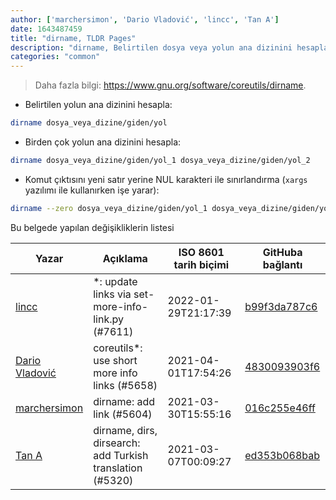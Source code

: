 ```yaml
---
author: ['marchersimon', 'Dario Vladović', 'lincc', 'Tan A']
date: 1643487459
title: "dirname, TLDR Pages"
description: "dirname, Belirtilen dosya veya yolun ana dizinini hesaplar."
categories: "common"
---
```

> Daha fazla bilgi: <https://www.gnu.org/software/coreutils/dirname>.

- Belirtilen yolun ana dizinini hesapla:

```bash
dirname dosya_veya_dizine/giden/yol
```

- Birden çok yolun ana dizinini hesapla:

```bash
dirname dosya_veya_dizine/giden/yol_1 dosya_veya_dizine/giden/yol_2
```

- Komut çıktısını yeni satır yerine NUL karakteri ile sınırlandırma (`xargs` yazılımı ile kullanırken işe yarar):

```bash
dirname --zero dosya_veya_dizine/giden/yol_1 dosya_veya_dizine/giden/yol_2
```
Bu belgede yapılan değişikliklerin listesi


Yazar | Açıklama | ISO 8601 tarih biçimi | GitHuba bağlantı
------|-----|-----|-----
[lincc](mailto:46962923+blueskyson@users.noreply.github.com) | *: update links via set-more-info-link.py (#7611) | 2022-01-29T21:17:39 | [b99f3da787c6](https://github.com/tldr-pages/tldr/commit/b99f3da787c6f43a545b9cb5ebd8265b1367fbc4)
[Dario Vladović](mailto:d.vladimyr@gmail.com) | coreutils*: use short more info links (#5658) | 2021-04-01T17:54:26 | [4830093903f6](https://github.com/tldr-pages/tldr/commit/4830093903f66ccf3ebbc2ecf477286e45edac59)
[marchersimon](mailto:50295997+marchersimon@users.noreply.github.com) | dirname: add link (#5604) | 2021-03-30T15:55:16 | [016c255e46ff](https://github.com/tldr-pages/tldr/commit/016c255e46ff9a07e2a8bf279a039cb6cfddfdb8)
[Tan A](mailto:40173707+Yutyo@users.noreply.github.com) | dirname, dirs, dirsearch: add Turkish translation (#5320) | 2021-03-07T00:09:27 | [ed353b068bab](https://github.com/tldr-pages/tldr/commit/ed353b068bab960c11a80e84a2becf109c4014d7)

